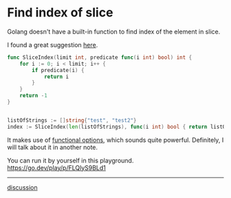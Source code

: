 # Find index of slice

Golang doesn't have a built-in function to find index of the element in slice.

I found a great suggestion [here](https://stackoverflow.com/a/18203895).


```go
func SliceIndex(limit int, predicate func(i int) bool) int {
    for i := 0; i < limit; i++ {
        if predicate(i) {
            return i
        }
    }
    return -1
}


listOfStrings := []string{"test", "test2"}
index := SliceIndex(len(listOfStrings), func(i int) bool { return listOfStrings[i] == "test"}) // => 0
```

It makes use of [functional options](https://dave.cheney.net/2014/10/17/functional-options-for-friendly-apis), which sounds quite powerful. Definitely, I will talk about it in another note.

You can run it by yourself in this playground.
<https://go.dev/play/p/FLQlyS9BLd1>

---
[discussion](https://github.com/junkpiano/til/issues/3)
